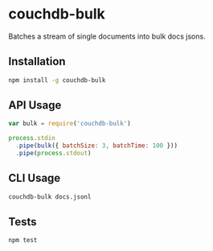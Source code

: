 # couchdb-bulk
Batches a stream of single documents into bulk docs jsons.

## Installation
```sh
npm install -g couchdb-bulk
```

## API Usage
```js
var bulk = require('couchdb-bulk')

process.stdin
  .pipe(bulk({ batchSize: 3, batchTime: 100 }))
  .pipe(process.stdout)
```

## CLI Usage
```sh
couchdb-bulk docs.jsonl
```

## Tests
```sh
npm test
```
